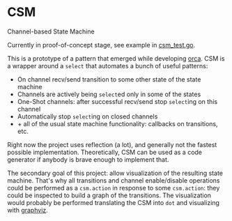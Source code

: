 # CSM
Channel-based State Machine

Currently in proof-of-concept stage, see example in [csm_test.go](https://github.com/Andrew-Morozko/csm/blob/master/csm_test.go).

This is a prototype of a pattern that emerged while developing [orca](https://github.com/Andrew-Morozko/orca).
CSM is a wrapper around a `select` that automates a bunch of useful patterns:
* On channel recv/send transition to some other state of the state machine
* Channels are actively being `select`ed only in some of the states
* One-Shot channels: after successful recv/send stop `select`ing on this channel
* Automatically stop `select`ing on closed channels
* \+ all of the usual state machine functionality: callbacks on transitions, etc.

Right now the project uses reflection (a lot), and generally not the fastest possible implementation.
Theoretically, CSM can be used as a code generator if anybody is brave enough to implement that.

The secondary goal of this project: allow visualization of the resulting state machine. 
That's why all transitions and channel enable/disable operations could be performed as a `csm.action` in response to some `csm.action`: they could be inspected to build a graph of the transitions. The visualization would probably be performed translating the CSM into `dot` and visualizing with [graphviz](https://www.graphviz.org).
